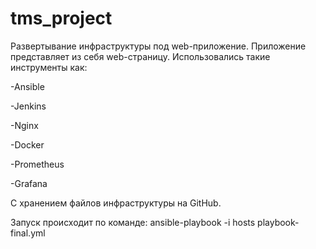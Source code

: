 # tms_project

Развертывание инфраструктуры под web-приложение. Приложение представляет из себя web-страницу.
Использовались такие инструменты как:

-Ansible

-Jenkins

-Nginx

-Docker

-Prometheus

-Grafana

С хранением файлов инфраструктуры на GitHub.

Запуск происходит по команде:
ansible-playbook -i hosts  playbook-final.yml 
